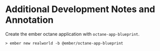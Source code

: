 # Additional Development Notes and Annotation

Create the ember octane application with `octane-app-blueprint`.

```
> ember new realworld -b @ember/octane-app-blueprint
```

